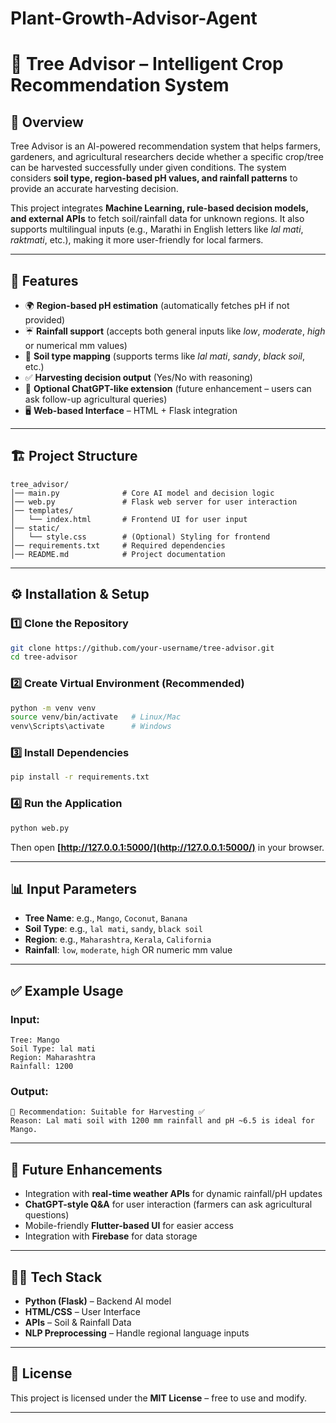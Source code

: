 # Plant-Growth-Advisor-Agent

# 🌱 Tree Advisor – Intelligent Crop Recommendation System

## 📌 Overview

Tree Advisor is an AI-powered recommendation system that helps farmers, gardeners, and agricultural researchers decide whether a specific crop/tree can be harvested successfully under given conditions. The system considers **soil type, region-based pH values, and rainfall patterns** to provide an accurate harvesting decision.

This project integrates **Machine Learning, rule-based decision models, and external APIs** to fetch soil/rainfall data for unknown regions. It also supports multilingual inputs (e.g., Marathi in English letters like *lal mati*, *raktmati*, etc.), making it more user-friendly for local farmers.

---

## 🚀 Features

* 🌍 **Region-based pH estimation** (automatically fetches pH if not provided)
* ☔ **Rainfall support** (accepts both general inputs like *low*, *moderate*, *high* or numerical mm values)
* 🌾 **Soil type mapping** (supports terms like *lal mati*, *sandy*, *black soil*, etc.)
* ✅ **Harvesting decision output** (Yes/No with reasoning)
* 💬 **Optional ChatGPT-like extension** (future enhancement – users can ask follow-up agricultural queries)
* 🖥️ **Web-based Interface** – HTML + Flask integration

---

## 🏗️ Project Structure

```
tree_advisor/
│── main.py              # Core AI model and decision logic
│── web.py               # Flask web server for user interaction
│── templates/
│   └── index.html       # Frontend UI for user input
│── static/
│   └── style.css        # (Optional) Styling for frontend
│── requirements.txt     # Required dependencies
│── README.md            # Project documentation
```

---

## ⚙️ Installation & Setup

### 1️⃣ Clone the Repository

```bash
git clone https://github.com/your-username/tree-advisor.git
cd tree-advisor
```

### 2️⃣ Create Virtual Environment (Recommended)

```bash
python -m venv venv
source venv/bin/activate   # Linux/Mac
venv\Scripts\activate      # Windows
```

### 3️⃣ Install Dependencies

```bash
pip install -r requirements.txt
```

### 4️⃣ Run the Application

```bash
python web.py
```

Then open **[http://127.0.0.1:5000/](http://127.0.0.1:5000/)** in your browser.

---

## 📊 Input Parameters

* **Tree Name**: e.g., `Mango`, `Coconut`, `Banana`
* **Soil Type**: e.g., `lal mati`, `sandy`, `black soil`
* **Region**: e.g., `Maharashtra`, `Kerala`, `California`
* **Rainfall**: `low`, `moderate`, `high` OR numeric mm value

---

## ✅ Example Usage

### Input:

```
Tree: Mango
Soil Type: lal mati
Region: Maharashtra
Rainfall: 1200
```

### Output:

```
🌱 Recommendation: Suitable for Harvesting ✅
Reason: Lal mati soil with 1200 mm rainfall and pH ~6.5 is ideal for Mango.
```

---

## 🔮 Future Enhancements

* Integration with **real-time weather APIs** for dynamic rainfall/pH updates
* **ChatGPT-style Q\&A** for user interaction (farmers can ask agricultural questions)
* Mobile-friendly **Flutter-based UI** for easier access
* Integration with **Firebase** for data storage

---

## 👨‍💻 Tech Stack

* **Python (Flask)** – Backend AI model
* **HTML/CSS** – User Interface
* **APIs** – Soil & Rainfall Data
* **NLP Preprocessing** – Handle regional language inputs

---

## 📜 License

This project is licensed under the **MIT License** – free to use and modify.

---
